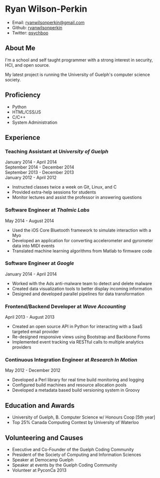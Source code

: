 Ryan Wilson-Perkin
==================

* Email: ryanwilsonperkin@gmail.com
* Github: [ryanwilsonperkin](https://github.com/ryanwilsonperkin)
* Twitter: [psychboo](http://twitter.com/psychboo)

About Me
--------
I'm a school and self taught programmer with a strong interest in security, HCI, and open source.

My latest project is running the University of Guelph's computer science society.

Proficiency
-----------
* Python
* HTML/CSS/JS
* C/C++
* System Administration

Experience
----------
### **Teaching Assistant** at *University of Guelph*
January 2014 - April 2014  
September 2014 - December 2014  
September 2013 - December 2013  
January 2012 - April 2012  

* Instructed classes twice a week on Git, Linux, and C
* Provided extra-help sessions for students
* Monitor lectures and assist the professor in answering questions

### **Software Engineer** at *Thalmic Labs*
May 2014 - August 2014

* Used the iOS Core Bluetooth framework to simulate interaction with a Myo
* Developed an application for converting accelerometer and gyrometer data into MIDI events
* Translated machine learning algorithms from Matlab to firmware code

### **Software Engineer** at *Google*
January 2014 - April 2014

* Worked with the Ads anti-malware team to detect and delete malware
* Created data visualization tools to better display incoming information
* Designed and developed parallel pipelines for data transformation

### **Frontend/Backend Developer** at *Wave Accounting*
April 2013 - August 2013

* Created an open source API in Python for interacting with a SaaS targeted email provider
* Re-designed responsive views using Bootstrap and Backbone Forms
* Implemented event tracking via RESTful calls to multiple analytics providers

### **Continuous Integration Engineer** at *Research In Motion*
May 2012 - December 2012

* Developed a Perl library for real time build monitoring and logging
* Configured build machines and resource allocation pools
* Developed a metadata based build versioning system in Groovy

Education and Awards
--------------------
* University of Guelph, B. Computer Science w/ Honours Coop [5th year]
* Top 25% Canada Computing Contest by University of Waterloo

Volunteering and Causes
-----------------------
* Executive and Co-Founder of the Guelph Coding Community
* President of the Society of Computing and Information Sciences
* Speaker at Democamp Guelph
* Speaker at events by the Guelph Coding Community
* Volunteer at PyconCa 2013
